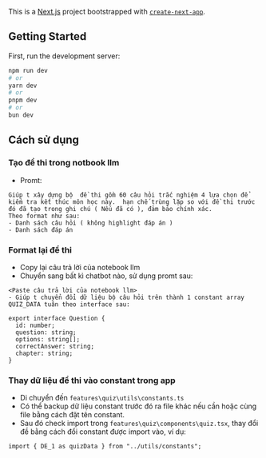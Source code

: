This is a [Next.js](https://nextjs.org) project bootstrapped with [`create-next-app`](https://nextjs.org/docs/app/api-reference/cli/create-next-app).

## Getting Started

First, run the development server:

```bash
npm run dev
# or
yarn dev
# or
pnpm dev
# or
bun dev
```

## Cách sử dụng
### Tạo đề thi trong notbook llm
- Promt: 
```
Giúp t xây dựng bộ  đề thi gồm 60 câu hỏi trắc nghiệm 4 lựa chọn để kiểm tra kết thúc môn học này.  hạn chế trùng lặp so với đề thi trước đó đã tạo trong ghi chú ( Nếu đã có ), đảm bảo chính xác.
Theo format như sau:
- Danh sách câu hỏi ( không highlight đáp án )
- Danh sách đáp án
```

### Format lại đề thi
- Copy lại câu trả lời của notebook llm
- Chuyển sang bất kì chatbot nào, sử dụng promt sau:
```
<Paste câu trả lời của notebook llm>
- Giúp t chuyển đổi dữ liệu bộ câu hỏi trên thành 1 constant array QUIZ_DATA tuân theo interface sau:

export interface Question {
  id: number;
  question: string;
  options: string[];
  correctAnswer: string;
  chapter: string;
}
```

### Thay dữ liệu đề thi vào constant trong app
- Di chuyển đến `features\quiz\utils\constants.ts`
- Có thể backup dữ liệu constant trước đó ra file khác nếu cần hoặc cùng file bằng cách đặt tên constant.
- Sau đó check import trong `features\quiz\components\quiz.tsx`, thay đổi đề bằng cách đổi constant được import vào, ví dụ:
```
import { DE_1 as quizData } from "../utils/constants";
```